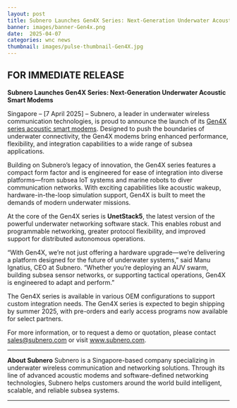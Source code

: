 ```yaml
---
layout: post
title: Subnero Launches Gen4X Series: Next-Generation Underwater Acoustic Smart Modems
banner: images/banner-Gen4x.png
date:  2025-04-07
categories: wnc news
thumbnail: images/pulse-thumbnail-Gen4X.jpg
---
```


## FOR IMMEDIATE RELEASE

**Subnero Launches Gen4X Series: Next-Generation Underwater Acoustic Smart Modems**

Singapore – [7 April 2025] – Subnero, a leader in underwater wireless communication technologies, is proud to announce the launch of its [Gen4X series acoustic smart modems](https://subnero.com/brochures/Gen4X-Release.pdf). Designed to push the boundaries of underwater connectivity, the Gen4X modems bring enhanced performance, flexibility, and integration capabilities to a wide range of subsea applications.

Building on Subnero’s legacy of innovation, the Gen4X series features a compact form factor and is engineered for ease of integration into diverse platforms—from subsea IoT systems and marine robots to diver communication networks. With exciting capabilities like acoustic wakeup, hardware-in-the-loop simulation support, Gen4X is built to meet the demands of modern underwater missions.

At the core of the Gen4X series is **UnetStack5**, the latest version of the powerful underwater networking software stack. This enables robust and programmable networking, greater protocol flexibility, and improved support for distributed autonomous operations.

“With Gen4X, we’re not just offering a hardware upgrade—we’re delivering a platform designed for the future of underwater systems,” said Manu Ignatius, CEO at Subnero. “Whether you’re deploying an AUV swarm, building subsea sensor networks, or supporting tactical operations, Gen4X is engineered to adapt and perform.”

The Gen4X series is available in various OEM configurations to support custom integration needs. The Gen4X series is expected to begin shipping by summer 2025, with pre-orders and early access programs now available for select partners.

For more information, or to request a demo or quotation, please contact sales@subnero.com or visit www.subnero.com.

----

**About Subnero**
Subnero is a Singapore-based company specializing in underwater wireless communication and networking solutions. Through its line of advanced acoustic modems and software-defined networking technologies, Subnero helps customers around the world build intelligent, scalable, and reliable subsea systems.

----

